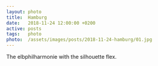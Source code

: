 ```yaml
---
layout: photo
title:  Hamburg
date:   2018-11-24 12:00:00 +0200
active: posts
tags:   photo
photo:  /assets/images/posts/2018-11-24-hamburg/01.jpg
---
```


The elbphilharmonie with the silhouette flex.
